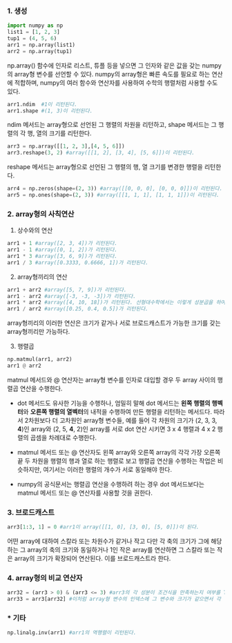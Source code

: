 ### 1. 생성

```python
import numpy as np
list1 = [1, 2, 3]
tup1 = (4, 5, 6)
arr1 = np.array(list1)
arr2 = np.array(tup1)
```

np.array() 함수에 인자로 리스트, 튜플 등을 넣으면 그 인자와 같은 값을 갖는 numpy의 array형 변수를 선언할 수 있다. numpy의 array형은 빠른 속도를 필요로 하는 연산에 적합하며, numpy의 여러 함수와 연산자를 사용하여 수학의 행렬처럼 사용할 수도 있다.

```python
arr1.ndim  #1이 리턴된다.
arr1.shape #(1, 3)이 리턴된다.
```

ndim 메서드는 array형으로 선언된 그 행렬의 차원을 리턴하고, shape 메서드는 그 행렬의 각 행, 열의 크기를 리턴한다.

```python
arr3 = np.array([[1, 2, 3],[4, 5, 6]])
arr3.reshape(3, 2) #array([[1, 2], [3, 4], [5, 6]])이 리턴된다.
```
reshape 메서드는 array형으로 선언된 그 행렬의 행, 열 크기를 변경한 행렬을 리턴한다.

```python
arr4 = np.zeros(shape=(2, 3)) #array([[0, 0, 0], [0, 0, 0]])이 리턴된다.
arr5 = np.ones(shape=(2, 3)) #array([[1, 1, 1], [1, 1, 1]])이 리턴된다.
```

### 2. array형의 사칙연산

1) 상수와의 연산
```python
arr1 + 1 #array([2, 3, 4])가 리턴된다.
arr1 - 1 #array([0, 1, 2])가 리턴된다.
arr1 * 3 #array([3, 6, 9])가 리턴된다.
arr1 / 3 #array([0.3333, 0.6666, 1])가 리턴된다.
```


2) array형끼리의 연산

```python
arr1 + arr2 #array([5, 7, 9])가 리턴된다.
arr1 - arr2 #array([-3, -3, -3])가 리턴된다.
arr1 * arr2 #array([4, 10, 18])가 리턴된다. 선형대수학에서는 이렇게 성분곱을 하여 행렬을 얻는 연산을 Hadamard product라 한다. 
arr1 / arr2 #array([0.25, 0.4, 0.5])가 리턴된다.
```

array형끼리의 이러한 연산은 크기가 같거나 서로 브로드캐스트가 가능한 크기를 갖는 array형끼리만 가능하다.


3) 행렬곱

```python
np.matmul(arr1, arr2)
arr1 @ arr2
```


matmul 메서드와 @ 연산자는 array형 변수를 인자로 대입할 경우 두 array 사이의 행렬곱 연산을 수행한다.

- dot 메서드도 유사한 기능을 수행하나, 엄밀히 말해 dot 메서드는 **왼쪽 행렬의 행벡터**와 **오른쪽 행렬의 열벡터**의 내적을 수행하여 만든 행렬을 리턴하는 메서드다. 따라서 2차원보다 더 고차원인 array형 변수들, 예를 들어 각 차원의 크기가 (2, 3, 3, **4**)인 array와 (2, 5, **4**, 2)인 array를 서로 dot 연산 시키면 3 x 4 행렬과 4 x 2 행렬의 곱셈을 차례대로 수행한다.

- matmul 메서드 또는 @ 연산자도 왼쪽 array와 오른쪽 array의 각각 가장 오른쪽 끝 두 차원을 행렬의 행과 열로 하는 행렬로 보고 행렬곱 연산을 수행하는 작업은 비슷하지만, 여기서는 이러한 행렬의 개수가 서로 동일해야 한다. 

- numpy의 공식문서는 행렬곱 연산을 수행하려 하는 경우 dot 메서드보다는 matmul 메서드 또는 @ 연산자를 사용할 것을 권한다.


### 3. 브로드캐스트

```python
arr3[1:3, 1] = 0 #arr1이 array([[1, 0], [3, 0], [5, 0]])이 된다. 
```

어떤 array에 대하여 스칼라 또는 차원수가 같거나 작고 다만 각 축의 크기가 그에 해당하는 그 array의 축의 크기와 동일하거나 1인 작은 array를 연산하면 그 스칼라 또는 작은 array의 크기가 확장되어 연산된다. 이를 브로드캐스트라 한다.


### 4. array형의 비교 연산자

```python
arr32 = (arr3 > 0) & (arr3 <= 3) #arr3의 각 성분이 조건식을 만족하는지 여부를 True 또는 False로 판단해 각 행과 열의 성분이 그 결과값을 갖는 array를 리턴한다. 이때 쓰는 비교 연산자 사이를 잇는 논리 연산자는 &, |를 쓴다.
arr33 = arr3[arr32] #이처럼 array형 변수의 인덱스에 그 변수와 크기가 같으면서 각 성분의 값이 True 또는 False인 array형 변수를 대입하면, arr3의 성분 중 그에 대응되는 arr4의 성분이 True인 성분을 꺼내 그 성분들로 이루어진 1차원 array형 변수를 리턴한다.

```





### * 기타

```python
np.linalg.inv(arr1) #arr1의 역행렬이 리턴된다.
```

